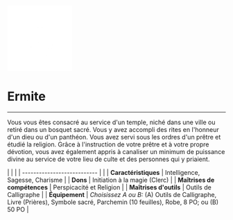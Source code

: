 <div class="icon-container">
  <img src="../_media/historiques/Ermite.png" alt="Ermite" class="icon-title" data-no-zoom />

# Ermite <!-- {docsify-ignore} -->

</div>

---

<div class="texte-intro">
  <p>Vous vous êtes consacré au service d'un temple, niché dans une ville ou retiré dans un bosquet sacré. Vous y avez accompli des rites en l'honneur d'un dieu ou d'un panthéon. Vous avez servi sous les ordres d'un prêtre et étudié la religion. Grâce à l'instruction de votre prêtre et à votre propre dévotion, vous avez également appris à canaliser un minimum de puissance divine au service de votre lieu de culte et des personnes qui y priaient.</p>
</div>

| | |
| --------------------------- | |
| **Caractéristiques** | Intelligence, Sagesse, Charisme |
| **Dons** | Initiation à la magie (Clerc) |
| **Maîtrises de compétences** | Perspicacité et Religion |
| **Maîtrises d'outils** | Outils de Calligraphe |
| **Équipement** | *Choisissez A ou B:* (A) Outils de Calligraphe, Livre (Prières), Symbole sacré, Parchemin (10 feuilles), Robe, 8 PO; ou (B) 50 PO |